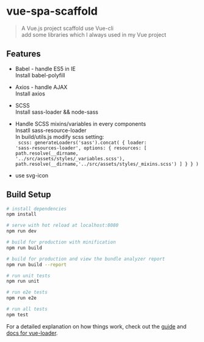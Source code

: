 # vue-spa-scaffold

> A Vue.js project scaffold use Vue-cli  
> add some libraries which I always used in my Vue project

## Features

* Babel - handle ES5 in IE  
  Install babel-polyfill

* Axios - handle AJAX  
  Install axios

* SCSS  
  Install sass-loader && node-sass

* Handle SCSS mixins/variables in every components  
  Insatll sass-resource-loader  
  In build/utils.js modify scss setting:   
  <code>
    scss: generateLoaders('sass').concat(
      {
        loader: 'sass-resources-loader',
        options: {
          resources: [
            path.resolve(__dirname, '../src/assets/styles/_variables.scss'),
            path.resolve(__dirname,'../src/assets/styles/_mixins.scss')
          ]
        }
      }
    )
  </code>

* use svg-icon  


## Build Setup

``` bash
# install dependencies
npm install

# serve with hot reload at localhost:8080
npm run dev

# build for production with minification
npm run build

# build for production and view the bundle analyzer report
npm run build --report

# run unit tests
npm run unit

# run e2e tests
npm run e2e

# run all tests
npm test
```

For a detailed explanation on how things work, check out the [guide](http://vuejs-templates.github.io/webpack/) and [docs for vue-loader](http://vuejs.github.io/vue-loader).
